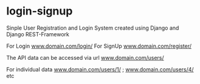 # login-signup

Sinple User Registration and Login System created using Django and Django REST-Framework

For Login www.domain.com/login/
For SignUp www.domain.com/register/

The API data can be accessed via url www.domain.com/users/

For individual data www.domain.com/users/1/ ; www.domain.com/users/4/ etc

